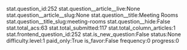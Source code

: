 stat.question_id:252
stat.question__article__live:None
stat.question__article__slug:None
stat.question__title:Meeting Rooms
stat.question__title_slug:meeting-rooms
stat.question__hide:False
stat.total_acs:63
stat.total_submitted:117
stat.total_column_articles:1
stat.frontend_question_id:252
stat.is_new_question:False
status:None
difficulty.level:1
paid_only:True
is_favor:False
frequency:0
progress:0

